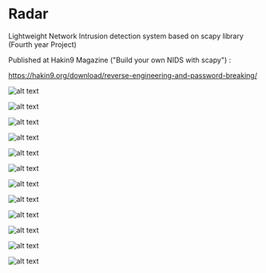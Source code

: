 # Radar
Lightweight Network Intrusion detection system based on scapy library (Fourth year Project) 

Published at Hakin9 Magazine ("Build your own NIDS with scapy") :

https://hakin9.org/download/reverse-engineering-and-password-breaking/


![alt text](Screenshots/0000.png "intro")


![alt text](Screenshots/figure%20-2-%20Attacker%20Interface.PNG)


![alt text](Screenshots/dns_p.png "DNS spoofing scenario")


![alt text](Screenshots/555.png "DNS spoofing attack")


![alt text](Screenshots/666.png "DNS spoofing attack detection")


![alt text](Screenshots/444.png "ARP spoofing attack detection")


![alt text](Screenshots/333.png "Defender mode")


![alt text](Screenshots/777.png "Ports scanner")


![alt text](Screenshots/888.png "scan with shodan")


![alt text](Screenshots/999.png "web apps attacks")


![alt text](Screenshots/0000.png "web apps attacks detection")


![alt text](Screenshots/8899.png "Tor traffics detector")

